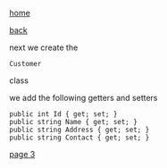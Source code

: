 [home](./page01.md)

[back](./page01.md)

next we create the

```
Customer
```
class

we add the following getters and setters

```
public int Id { get; set; }
public string Name { get; set; }
public string Address { get; set; }
public string Contact { get; set; }
```


[page 3](./page03.md)
